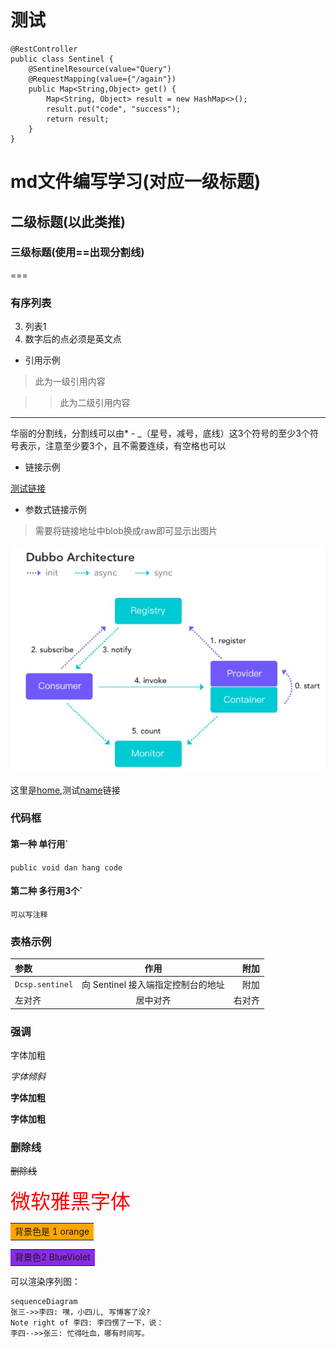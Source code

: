 # 测试

```
@RestController
public class Sentinel {
    @SentinelResource(value="Query")
    @RequestMapping(value={"/again"})
    public Map<String,Object> get() {
        Map<String, Object> result = new HashMap<>();
        result.put("code", "success");
        return result;
    }
}
```

# md文件编写学习(对应一级标题)

## 二级标题(以此类推)

### 三级标题(使用==出现分割线)

=== 

### 有序列表

3. 列表1
4. 数字后的点必须是英文点

* 引用示例

 > 此为一级引用内容

>> 此为二级引用内容

***

华丽的分割线，分割线可以由* - _（星号，减号，底线）这3个符号的至少3个符号表示，注意至少要3个，且不需要连续，有空格也可以

* 链接示例

[测试链接](https://blog.csdn.net/qq_36838191/article/details/80579047)

* 参数式链接示例

[home]:https://blog.csdn.net/qq_36838191/article/details/80579047 
[name]:https://blog.csdn.net/qq_36838191/article/details/80579047 
[picture]: https://github.com/Consck/project/raw/master/images/1598854823247.jpg
> 需要将链接地址中blob换成raw即可显示出图片


![picture]

这里是[home],测试[name]链接

### 代码框

#### 第一种 单行用`

`public void dan hang code`

#### 第二种 多行用3个`

```
可以写注释
```


### 表格示例

| 参数 | 作用 | 附加 |
|:--------|:--------:|--------:|
|`Dcsp.sentinel`|向 Sentinel 接入端指定控制台的地址|附加|
|左对齐|居中对齐|右对齐|

### 强调

字体加粗

_字体倾斜_

 **字体加粗**

 __字体加粗__

### 删除线
~~删除线~~

<font face="微软雅黑" size=6 color=#FF0000 >微软雅黑字体</font>

<table><tr><td bgcolor=orange> 背景色是 1 orange</td></tr></table>

<table><tr><td bgcolor= BlueViolet > 背景色2 BlueViolet </td></tr></table>

可以渲染序列图：
```mermaid
sequenceDiagram
张三->>李四: 嘿，小四儿, 写博客了没?
Note right of 李四: 李四愣了一下，说：
李四-->>张三: 忙得吐血，哪有时间写。
```
